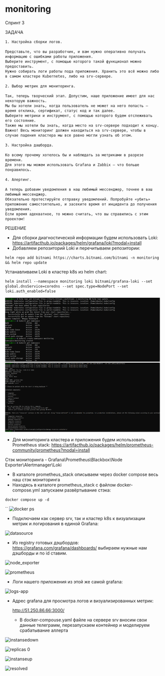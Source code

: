 # monitoring

Спринт 3

ЗАДАЧА

```
1. Настройка сборки логов.

Представьте, что вы разработчик, и вам нужно оперативно получать информацию с ошибками работы приложения.
Выберите инструмент, с помощью которого такой функционал можно предоставить. 
Нужно собирать логи работы пода приложения. Хранить это всё можно либо в самом кластере Kubernetes, либо на srv-сервере.

2. Выбор метрик для мониторинга.

Так, теперь творческий этап. Допустим, наше приложение имеет для нас некоторую важность. 
Мы бы хотели знать, когда пользователь не может на него попасть — время отклика, сертификат, статус код и так далее. 
Выберите метрики и инструмент, с помощью которого будем отслеживать его состояние.
Также мы хотели бы знать, когда место на srv-сервере подходит к концу.
Важно! Весь мониторинг должен находиться на srv-сервере, чтобы в случае падения кластера мы все равно могли узнать об этом.

3. Настройка дашборда.

Ко всему прочему хотелось бы и наблюдать за метриками в разрезе времени. 
Для этого мы можем использовать Grafana и Zabbix — что больше понравилось.

4. Алертинг.

А теперь добавим уведомления в наш любимый мессенджер, точнее в ваш любимый мессенджер. 
Обязательно протестируйте отправку уведомлений. Попробуйте «убить» приложение самостоятельно, и засеките время от инцидента до получения уведомления. 
Если время адекватное, то можно считать, что вы справились с этим проектом!
```

РЕШЕНИЕ

  - Для сборки диагностической информации будем использовать Loki: https://artifacthub.io/packages/helm/grafana/loki?modal=install
  - Добавляем репозиторий Loki и перечитываем репозитории:
  ```
  helm repo add bitnami https://charts.bitnami.com/bitnami -n monitoring && helm repo update
  ```
  Устанавливаем Loki в кластер k8s из helm chart:
  ```
  helm install --namespace monitoring loki bitnami/grafana-loki --set global.dnsService=coredns --set spec.type=NodePort --set loki.auth_enabled=false
  ```

![install loki](https://github.com/dilitrium/screendiplom/blob/58fa7195c6862fb34467a9fcd63ced15fde2e030/monitoring/loki_repos.png)
![install loki](https://github.com/dilitrium/screendiplom/blob/58fa7195c6862fb34467a9fcd63ced15fde2e030/monitoring/loki_install.png)


  - Для мониторинга кластера и приложения будем использовать Prometheus stack: https://artifacthub.io/packages/helm/prometheus-community/prometheus?modal=install

  Стэк мониторинга - Grafana\Prometheus\Blackbox\Node Exporter\Alertmanager\Loki
  - В каталоге prometheus_stack описываем через docker compose весь наш стэк мониторинга
  - Находясь в каталоге prometheus_stack с файлом docker-compose.yml запускаем развёртывание стэка:
  ```
  docker compose up -d 
  ```
  ``
![docker ps](https://github.com/vajierik/monitoring/assets/150177457/eefca0ec-ded9-4d9a-bf3e-1fc2ce2cc837)

 - Подключаем как сервер srv, так и кластер k8s к визуализации метрик и логирования в единой Grafana:

![datasource](https://github.com/vajierik/monitoring/assets/150177457/09534642-4173-4d75-892c-7b2e9eccc730)

- Из registry готовых дэшбордов: https://grafana.com/grafana/dashboards/ выбираем нужные нам дэшборды и по id ставим.

![node_exporter](https://github.com/vajierik/monitoring/assets/150177457/fe7bd92d-85d6-4037-ad62-76b8c4b5ae60)

![prometheus](https://github.com/vajierik/monitoring/assets/150177457/4ab61133-013f-44a1-9626-b8e3a12ca20b)

- Логи нашего приложения из этой же самой grafana:

![logs-app](https://github.com/vajierik/monitoring/assets/150177457/e00e8c7e-4b42-4f54-bcd1-503684232813)

- Адрес grafana для просмотра логов и визуализированных метрик:

  http://51.250.86.66:3000/
  
  - В docker-compouse.yaml файле на сервере srv вносим свои данные телеграмм, перезапускаем контейнер и моделируем срабатывание аллерта

![instansedown](https://github.com/vajierik/monitoring/assets/150177457/8c79df55-e18b-4033-a850-ae1fe51a407e)

![replicas 0](https://github.com/vajierik/monitoring/assets/150177457/ac861e66-717f-4c33-82dd-4c4824926d11)

![instanseup](https://github.com/vajierik/monitoring/assets/150177457/f203b0a5-e14c-428f-8ab1-68f05e9a95bb)

![resolved](https://github.com/vajierik/monitoring/assets/150177457/42dbd018-8a59-4a07-9999-c83981ca2a7e)
